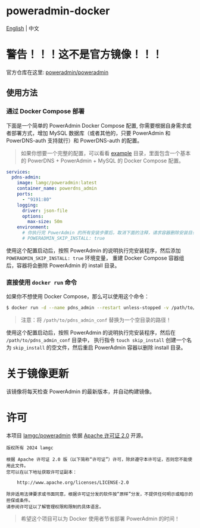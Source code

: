 # poweradmin-docker

[English](./README.md) | 中文

# 警告！！！这不是官方镜像！！！
官方仓库在这里: [poweradmin/poweradmin](https://github.com/poweradmin/poweradmin)

## 使用方法

### 通过 Docker Compose 部署

下面是一个简单的 PowerAdmin Docker Compose 配置, 你需要根据自身需求或者部署方式，增加 MySQL 数据库（或者其他的，只要 PowerAdmin 和 PowerDNS-auth 支持就行）和 PowerDNS-auth 的配置。

> 如果你想要一个完整的配置，可以看看 [example](example/) 目录，里面包含一个基本的 PowerDNS + PowerAdmin + MySQL 的 Docker Compose 配置。

```yaml
services:
  pdns-admin:
    image: lamgc/poweradmin:latest
    container_name: powerdns_admin
    ports:
      - "9191:80"
    logging:
      driver: json-file
      options:
        max-size: 50m
    environment:
      # 你执行完 PowerAdmin 的所有安装步骤后，取消下面的注释，请求容器删除安装目录。
      # POWERADMIN_SKIP_INSTALL: true
```

使用这个配置启动后，按照 PowerAdmin 的说明执行完安装程序，然后添加 `POWERADMIN_SKIP_INSTALL: true` 环境变量，
重建 Docker Compose 容器组后，容器将会删除 PowerAdmin 的 install 目录。


### 直接使用 `docker run` 命令

如果你不想使用 Docker Compose，那么可以使用这个命令：

```bash
$ docker run -d --name pdns_admin --restart unless-stopped -v /path/to/pdns_admin_conf:/etc/poweradmin/ -p 9191:80 lamgc/poweradmin:latest
```

> 注意：将 `/path/to/pdns_admin_conf` 替换为一个空目录的路径！

使用这个配置启动后，按照 PowerAdmin 的说明执行完安装程序，然后在 `/path/to/pdns_admin_conf` 目录中，
执行指令 `touch skip_install` 创建一个名为 `skip_install` 的空文件，然后重启 PowerAdmin 容器以删除 install 目录。

# 关于镜像更新

该镜像将每天检查 PowerAdmin 的最新版本，并自动构建镜像。

# 许可

本项目 [lamgc/poweradmin](https://github.com/lamgc/poweradmin) 依据 [Apache 许可证 2.0](https://www.apache.org/licenses/LICENSE-2.0) 开源。

```plaintext
版权所有 2024 lamgc

根据 Apache 许可证 2.0 版（以下简称“许可证”）许可，除非遵守本许可证，否则您不能使用此文件。
您可以在以下地址获取许可证副本：

    http://www.apache.org/licenses/LICENSE-2.0

除非适用法律要求或书面同意，根据许可证分发的软件按“原样”分发，不提供任何明示或暗示的担保或条件。
请参阅许可证以了解管理权限和限制的具体语言。
```

> 希望这个项目可以为 Docker 使用者节省部署 PowerAdmin 的时间！
